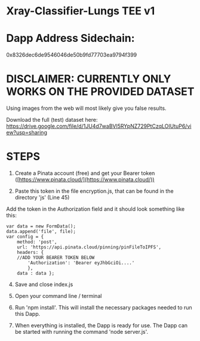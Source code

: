 # Xray-Classifier-Lungs TEE v1

# Dapp Address Sidechain: 
0x8326dec6de9546046de50b9fd77703ea9794f399

# DISCLAIMER: CURRENTLY ONLY WORKS ON THE PROVIDED DATASET 
Using images from the web will most likely give you false results.

Download the full (test) dataset here: https://drive.google.com/file/d/1JU4d7waBVl5RYpNZ729PtCzqLOIUtuP6/view?usp=sharing

# STEPS

1.  Create a Pinata account (free) and get your Bearer token ([https://www.pinata.cloud/](https://www.pinata.cloud/))
    
2.  Paste this token in the file encryption.js, that can be found in the directory 'js' (Line 45)

Add the token in the Authorization field and it should look something like this:
  
    var data = new FormData(); 
    data.append('file', file); 
    var config = { 
        method: 'post', 
        url: 'https://api.pinata.cloud/pinning/pinFileToIPFS',
        headers: { 
        //ADD YOUR BEARER TOKEN BELOW 
            'Authorization': 'Bearer eyJhbGciOi....' 
            }, 
        data : data };
    
4.  Save and close index.js
    
5.  Open your command line / terminal
    
6.  Run 'npm install'. This will install the necessary packages needed to run this Dapp.
    
7.  When everything is installed, the Dapp is ready for use. The Dapp can be started with running the command 'node server.js'. 

